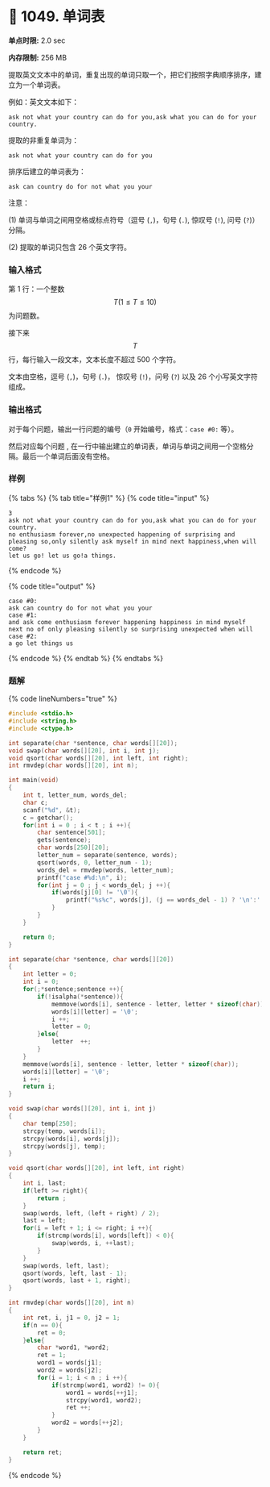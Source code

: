 # 💚 1049. 单词表

**单点时限:** 2.0 sec

**内存限制:** 256 MB

提取英文文本中的单词，重复出现的单词只取一个，把它们按照字典顺序排序，建立为一个单词表。

例如：英文文本如下：

`ask not what your country can do for you,ask what you can do for your country.`

提取的非重复单词为：

`ask not what your country can do for you`

排序后建立的单词表为：

`ask can country do for not what you your`

注意：

(1) 单词与单词之间用空格或标点符号（逗号 (`,`)，句号 (`.`), 惊叹号 (`!`), 问号 (`?`)）分隔。

(2) 提取的单词只包含 26 个英文字符。

### 输入格式

第 1 行：一个整数 $$T (1≤T≤10)$$为问题数。

接下来$$T$$ 行，每行输入一段文本，文本长度不超过 500 个字符。

文本由空格，逗号 (`,`)，句号 (`.`)， 惊叹号 (`!`)，问号 (`?`) 以及 26 个小写英文字符组成。

### 输出格式

对于每个问题，输出一行问题的编号（`0` 开始编号，格式：`case #0:` 等）。

然后对应每个问题 , 在一行中输出建立的单词表，单词与单词之间用一个空格分隔。最后一个单词后面没有空格。

### 样例

{% tabs %}
{% tab title="样例1" %}
{% code title="input" %}
```
3
ask not what your country can do for you,ask what you can do for your country.
no enthusiasm forever,no unexpected happening of surprising and pleasing so,only silently ask myself in mind next happiness,when will come?
let us go! let us go!a things.
```
{% endcode %}

{% code title="output" %}
```
case #0:
ask can country do for not what you your
case #1:
and ask come enthusiasm forever happening happiness in mind myself next no of only pleasing silently so surprising unexpected when will
case #2:
a go let things us
```
{% endcode %}
{% endtab %}
{% endtabs %}

### 题解

{% code lineNumbers="true" %}
```c
#include <stdio.h>
#include <string.h>
#include <ctype.h>

int separate(char *sentence, char words[][20]);
void swap(char words[][20], int i, int j);
void qsort(char words[][20], int left, int right);
int rmvdep(char words[][20], int n);

int main(void)
{
    int t, letter_num, words_del;
    char c;
    scanf("%d", &t);
    c = getchar();
    for(int i = 0 ; i < t ; i ++){
        char sentence[501];
        gets(sentence);
        char words[250][20];
        letter_num = separate(sentence, words);
        qsort(words, 0, letter_num - 1);
        words_del = rmvdep(words, letter_num);
        printf("case #%d:\n", i);
        for(int j = 0 ; j < words_del; j ++){
            if(words[j][0] != '\0'){
                printf("%s%c", words[j], (j == words_del - 1) ? '\n':' ');
            }
        }
    }

    return 0;
}

int separate(char *sentence, char words[][20])
{
    int letter = 0;
    int i = 0;
    for(;*sentence;sentence ++){
        if(!isalpha(*sentence)){
            memmove(words[i], sentence - letter, letter * sizeof(char));
            words[i][letter] = '\0';
            i ++;
            letter = 0;
        }else{
            letter  ++;
        }
    }
    memmove(words[i], sentence - letter, letter * sizeof(char));
    words[i][letter] = '\0';
    i ++;
    return i;
}

void swap(char words[][20], int i, int j)
{
    char temp[250];
    strcpy(temp, words[i]);
    strcpy(words[i], words[j]);
    strcpy(words[j], temp);
}

void qsort(char words[][20], int left, int right)
{
    int i, last;
    if(left >= right){
        return ;
    }
    swap(words, left, (left + right) / 2);
    last = left;
    for(i = left + 1; i <= right; i ++){
        if(strcmp(words[i], words[left]) < 0){
            swap(words, i, ++last);
        }
    }
    swap(words, left, last);
    qsort(words, left, last - 1);
    qsort(words, last + 1, right);
}

int rmvdep(char words[][20], int n)
{
    int ret, i, j1 = 0, j2 = 1;
    if(n == 0){
        ret = 0;
    }else{
        char *word1, *word2;
        ret = 1;
        word1 = words[j1];
        word2 = words[j2];
        for(i = 1; i < n ; i ++){
            if(strcmp(word1, word2) != 0){
                word1 = words[++j1];
                strcpy(word1, word2);
                ret ++;
            }
            word2 = words[++j2];
        }
    }

    return ret;
}

```
{% endcode %}
